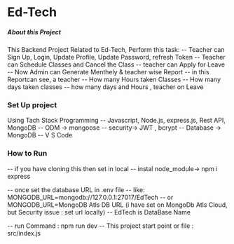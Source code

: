 # Ed-Tech

##### About this Project

This Backend Project Related to Ed-Tech, Perform this task:
-- Teacher can Sign Up, Login, Update Profile, Update Password, refresh Token
-- Teacher can Schedule Classes and Cancel the Class
-- teacher can Apply for Leave
-- Now Admin can Generate Menthely & teacher wise Report
-- in this Reportcan see, a teacher
-- How many Hours taken Classes
-- How many days taken classes
-- how many days and Hours , teacher on Leave

### Set Up project

Using Tach Stack
Programming
-- Javascript, Node.js, express.js, Rest API, MongoDB
-- ODM -> mongoose
-- security-> JWT , bcrypt
-- Database -> MongoDB
-- V S Code

### How to Run

-- if you have cloning this then set in local
-- instal node_module-> npm i express

-- once set the database URL in .env file
-- like: MONGODB_URL=mongodb://127.0.0.1:27017/EdTech
-- or MONGODB_URL=MongoDB Atls DB URL (i have set on MongoDb Atls Cloud, but Security issue : set url locally)
-- EdTech is DataBase Name

-- run Command : npm run dev
-- This project start point or file : src/index.js
